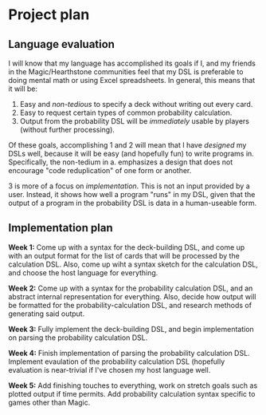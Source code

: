 # Project plan

## Language evaluation

I will know that my language has accomplished its goals if I, and my friends in
the Magic/Hearthstone communities feel that my DSL is preferable to doing
mental math or using Excel spreadsheets. In general, this means that it will
be: 

1. Easy and *non-tedious* to specify a deck without writing out every card.
1. Easy to request certain types of common probability calculation.
1. Output from the probability DSL will be *immediately* usable by players 
   (without further processing).

Of these goals, accomplishing 1 and 2 will mean that I have *designed* my
DSLs well, because it will be easy (and hopefully fun) to write programs in.
Specifically, the non-tedium in a. emphasizes a design that does not encourage
"code reduplication" of one form or another. 

3 is more of a focus on *implementation*. This is not an input provided by a
user. Instead, it shows how well a program "runs" in my DSL, given that the
output of a program in the probability DSL is data in a human-useable form.

## Implementation plan

**Week 1:** Come up with a syntax for the deck-building DSL, and come up with
an output format for the list of cards that will be processed by the
calculation DSL. Also, come up wiht a syntax sketch for the calculation DSL,
and choose the host language for everything.

**Week 2:** Come up with a syntax for the probability calculation DSL, and an
abstract internal representation for everything. Also, decide how output will
be formatted for the probability-calculation DSL, and research methods of
generating said output.

**Week 3:** Fully implement the deck-building DSL, and begin implementation on
parsing the probability calculation DSL.

**Week 4:** Finish implementation of parsing the probability calculation DSL.
Implement evaulation of the probability calculation DSL (hopefully evaluation
is near-trivial if I've chosen my host language well.

**Week 5:** Add finishing touches to everything, work on stretch goals such as
plotted output if time permits. Add probability calculation syntax specific to
games other than Magic.

